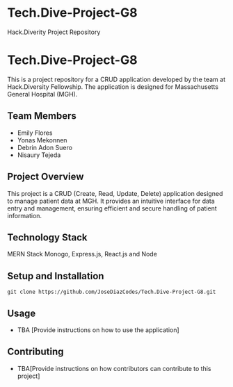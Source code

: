 # Tech.Dive-Project-G8

Hack.Diverity Project Repository

# Tech.Dive-Project-G8

This is a project repository for a CRUD application developed by the team at Hack.Diversity Fellowship. The application is designed for Massachusetts General Hospital (MGH).

## Team Members

- Emily Flores
- Yonas Mekonnen
- Debrin Adon Suero
- Nisaury Tejeda

## Project Overview

This project is a CRUD (Create, Read, Update, Delete) application designed to manage patient data at MGH. It provides an intuitive interface for data entry and management, ensuring efficient and secure handling of patient information.

## Technology Stack

MERN Stack
Monogo, Express.js, React.js and Node

## Setup and Installation

`git clone https://github.com/JoseDiazCodes/Tech.Dive-Project-G8.git`

## Usage

- TBA [Provide instructions on how to use the application]

## Contributing

- TBA[Provide instructions on how contributors can contribute to this project]
